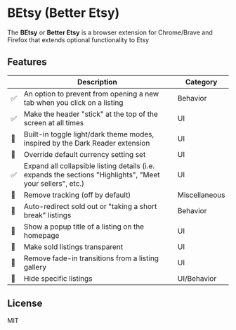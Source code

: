 # BEtsy (Better Etsy)

The **BEtsy** or **Better Etsy** is a browser extension for Chrome/Brave and Firefox that extends optional functionality to Etsy

## Features

|     | Description                                                                                                | Category      |
| --- | ---------------------------------------------------------------------------------------------------------- | ------------- |
| ✅  | An option to prevent from opening a new tab when you click on a listing                                    | Behavior      |
| ✅  | Make the header "stick" at the top of the screen at all times                                              | UI            |
| 🚧  | Built-in toggle light/dark theme modes, inspired by the Dark Reader extension                              | UI            |
| 🚧  | Override default currency setting set                                                                      | UI            |
| ✅  | Expand all collapsible listing details (i.e. expands the sections "Highlights", "Meet your sellers", etc.) | UI            |
| 🚧  | Remove tracking (off by default)                                                                           | Miscellaneous |
| 🚧  | Auto-redirect sold out or "taking a short break" listings                                                  | Behavior      |
| 🚧  | Show a popup title of a listing on the homepage                                                            | UI            |
| 🚧  | Make sold listings transparent                                                                             | UI            |
| 🚧  | Remove fade-in transitions from a listing gallery                                                          | UI            |
| 🚧  | Hide specific listings                                                                                     | UI/Behavior   |

## License

MIT
